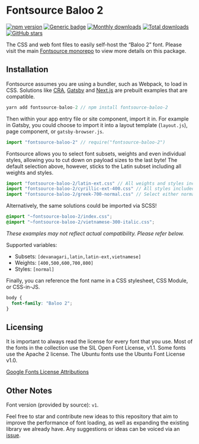 # Fontsource Baloo 2

[![npm version](https://badge.fury.io/js/fontsource-baloo-2.svg)](https://github.com/DecliningLotus/fontsource) [![Generic badge](https://img.shields.io/badge/fontsource-passing-brightgreen)](https://github.com/DecliningLotus/fontsource) [![Monthly downloads](https://badgen.net/npm/dm/fontsource-baloo-2)](https://github.com/DecliningLotus/fontsource) [![Total downloads](https://badgen.net/npm/dt/fontsource-baloo-2)](https://github.com/DecliningLotus/fontsource) [![GitHub stars](https://img.shields.io/github/stars/DecliningLotus/fontsource.svg?style=social&label=Star)](https://GitHub.com/DecliningLotus/fontsource/stargazers/)

The CSS and web font files to easily self-host the “Baloo 2” font. Please visit the main [Fontsource monorepo](https://github.com/DecliningLotus/fontsource) to view more details on this package.

## Installation

Fontsource assumes you are using a bundler, such as Webpack, to load in CSS. Solutions like [CRA](https://create-react-app.dev/), [Gatsby](https://www.gatsbyjs.org/) and [Next.js](https://nextjs.org/) are prebuilt examples that are compatible.

```javascript
yarn add fontsource-baloo-2 // npm install fontsource-baloo-2
```

Then within your app entry file or site component, import it in. For example in Gatsby, you could choose to import it into a layout template (`layout.js`), page component, or `gatsby-browser.js`.

```javascript
import "fontsource-baloo-2" // require("fontsource-baloo-2")
```

Fontsource allows you to select font subsets, weights and even individual styles, allowing you to cut down on payload sizes to the last byte! The default selection above, however, sticks to the Latin subset including all weights and styles.

```javascript
import "fontsource-baloo-2/latin-ext.css" // All weights and styles included.
import "fontsource-baloo-2/cyrillic-ext-400.css" // All styles included.
import "fontsource-baloo-2/greek-700-normal.css" // Select either normal or italic.
```

Alternatively, the same solutions could be imported via SCSS!

```scss
@import "~fontsource-baloo-2/index.css";
@import "~fontsource-baloo-2/vietnamese-300-italic.css";
```

_These examples may not reflect actual compatibility. Please refer below._

Supported variables:

- Subsets: `[devanagari,latin,latin-ext,vietnamese]`
- Weights: `[400,500,600,700,800]`
- Styles: `[normal]`

Finally, you can reference the font name in a CSS stylesheet, CSS Module, or CSS-in-JS.

```css
body {
  font-family: "Baloo 2";
}
```

## Licensing

It is important to always read the license for every font that you use.
Most of the fonts in the collection use the SIL Open Font License, v1.1. Some fonts use the Apache 2 license. The Ubuntu fonts use the Ubuntu Font License v1.0.

[Google Fonts License Attributions](https://fonts.google.com/attribution)

## Other Notes

Font version (provided by source): `v1`.

Feel free to star and contribute new ideas to this repository that aim to improve the performance of font loading, as well as expanding the existing library we already have. Any suggestions or ideas can be voiced via an [issue](https://github.com/DecliningLotus/fontsource/issues).
